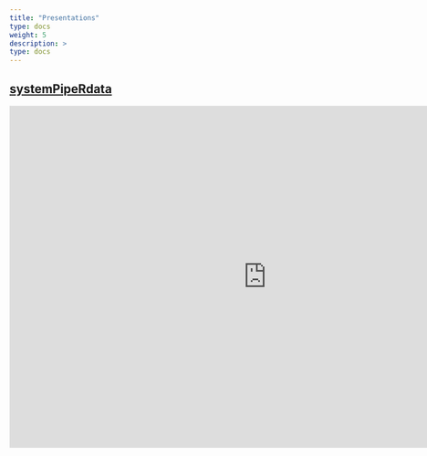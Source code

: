 ```yaml
---
title: "Presentations"
type: docs
weight: 5
description: >
type: docs
---
```


## [systemPipeRdata](http://www.bioconductor.org/packages/release/data/experiment/html/systemPipeRdata.html)

<iframe width="900" height="600" src="https://systempipe.org/presentations/SPRdata_intro/SPRdata_intro.html#1" frameborder="0" allow="accelerometer; autoplay; encrypted-media; gyroscope; picture-in-picture" allowfullscreen></iframe>




